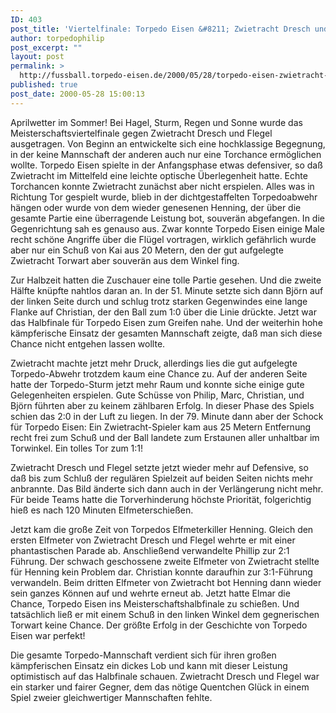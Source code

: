 ```yaml
---
ID: 403
post_title: 'Viertelfinale: Torpedo Eisen &#8211; Zwietracht Dresch und Flegel (4:1 n.E.)'
author: torpedophilip
post_excerpt: ""
layout: post
permalink: >
  http://fussball.torpedo-eisen.de/2000/05/28/torpedo-eisen-zwietracht-dresch-und-flegel-41-n-e/
published: true
post_date: 2000-05-28 15:00:13
---
```

Aprilwetter im Sommer! Bei Hagel, Sturm, Regen und Sonne wurde das Meisterschaftsviertelfinale gegen Zwietracht Dresch und Flegel ausgetragen. Von Beginn an entwickelte sich eine hochklassige Begegnung, in der keine Mannschaft der anderen auch nur eine Torchance ermöglichen wollte. Torpedo Eisen spielte in der Anfangsphase etwas defensiver, so daß Zwietracht im Mittelfeld eine leichte optische Überlegenheit hatte. Echte Torchancen konnte Zwietracht zunächst aber nicht erspielen. Alles was in Richtung Tor gespielt wurde, blieb in der dichtgestaffelten Torpedoabwehr hängen oder wurde von dem wieder genesenen Henning, der über die gesamte Partie eine überragende Leistung bot, souverän abgefangen. In die Gegenrichtung sah es genauso aus. Zwar konnte Torpedo Eisen einige Male recht schöne Angriffe über die Flügel vortragen, wirklich gefährlich wurde aber nur ein Schuß von Kai aus 20 Metern, den der gut aufgelegte Zwietracht Torwart aber souverän aus dem Winkel fing.

Zur Halbzeit hatten die Zuschauer eine tolle Partie gesehen. Und die zweite Hälfte knüpfte nahtlos daran an. In der 51. Minute setzte sich dann Björn auf der linken Seite durch und schlug trotz starken Gegenwindes eine lange Flanke auf Christian, der den Ball zum 1:0 über die Linie drückte. Jetzt war das Halbfinale für Torpedo Eisen zum Greifen nahe. Und der weiterhin hohe kämpferische Einsatz der gesamten Mannschaft zeigte, daß man sich diese Chance nicht entgehen lassen wollte.

Zwietracht machte jetzt mehr Druck, allerdings lies die gut aufgelegte Torpedo-Abwehr trotzdem kaum eine Chance zu. Auf der anderen Seite hatte der Torpedo-Sturm jetzt mehr Raum und konnte siche einige gute Gelegenheiten erspielen. Gute Schüsse von Philip, Marc, Christian, und Björn führten aber zu keinem zählbaren Erfolg. In dieser Phase des Spiels schien das 2:0 in der Luft zu liegen. In der 79. Minute dann aber der Schock für Torpedo Eisen: Ein Zwietracht-Spieler kam aus 25 Metern Entfernung recht frei zum Schuß und der Ball landete zum Erstaunen aller unhaltbar im Torwinkel. Ein tolles Tor zum 1:1!

Zwietracht Dresch und Flegel setzte jetzt wieder mehr auf Defensive, so daß bis zum Schluß der regulären Spielzeit auf beiden Seiten nichts mehr anbrannte. Das Bild änderte sich dann auch in der Verlängerung nicht mehr. Für beide Teams hatte die Torverhinderung höchste Priorität, folgerichtig hieß es nach 120 Minuten Elfmeterschießen.

Jetzt kam die große Zeit von Torpedos Elfmeterkiller Henning. Gleich den ersten Elfmeter von Zwietracht Dresch und Flegel wehrte er mit einer phantastischen Parade ab. Anschließend verwandelte Phillip zur 2:1 Führung. Der schwach geschossene zweite Elfmeter von Zwietracht stellte für Henning kein Problem dar. Christian konnte daraufhin zur 3:1-Führung verwandeln. Beim dritten Elfmeter von Zwietracht bot Henning dann wieder sein ganzes Können auf und wehrte erneut ab. Jetzt hatte Elmar die Chance, Torpedo Eisen ins Meisterschaftshalbfinale zu schießen. Und tatsächlich ließ er mit einem Schuß in den linken Winkel dem gegnerischen Torwart keine Chance. Der größte Erfolg in der Geschichte von Torpedo Eisen war perfekt! 

Die gesamte Torpedo-Mannschaft verdient sich für ihren großen kämpferischen Einsatz ein dickes Lob und kann mit dieser Leistung optimistisch auf das Halbfinale schauen. Zwietracht Dresch und Flegel war ein starker und fairer Gegner, dem das nötige Quentchen Glück in einem Spiel zweier gleichwertiger Mannschaften fehlte.